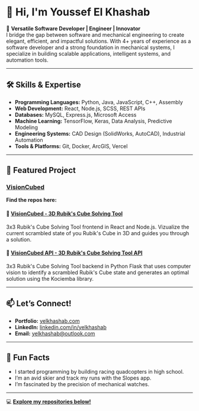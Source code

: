 # 👋 Hi, I'm Youssef El Khashab

🚀 **Versatile Software Developer | Engineer | Innovator**  
I bridge the gap between software and mechanical engineering to create elegant, efficient, and impactful solutions. With 4+ years of experience as a software developer and a strong foundation in mechanical systems, I specialize in building scalable applications, intelligent systems, and automation tools.

---

## 🛠️ Skills & Expertise
- **Programming Languages:** Python, Java, JavaScript, C++, Assembly  
- **Web Development:** React, Node.js, SCSS, REST APIs
- **Databases:** MySQL, Express.js, Microsoft Access  
- **Machine Learning:** TensorFlow, Keras, Data Analysis, Predictive Modeling  
- **Engineering Systems:** CAD Design (SolidWorks, AutoCAD), Industrial Automation  
- **Tools & Platforms:** Git, Docker, ArcGIS, Vercel  

---

## 🌟 Featured Project

### [VisionCubed](http://www.visioncubed.xyz/)

**Find the repos here:**

#### 🧩 [VisionCubed - 3D Rubik's Cube Solving Tool](https://github.com/yelkhashab/VisionCubed)  
3x3 Rubik's Cube Solving Tool frontend in React and Node.js. Vizualize the current scrambled state of
you Rubik's Cube in 3D and guides you through a solution.

#### 🧩 [VisionCubed API - 3D Rubik's Cube Solving Tool API](https://github.com/yelkhashab/VisionCubed-API)  
3x3 Rubik's Cube Solving Tool backend in Python Flask that uses computer vision to identify
a scrambled Rubik's Cube state and generates an optimal solution using the Kociemba library.

---

## 📫 Let’s Connect!
- **Portfolio:** [yelkhashab.com](https://yelkhashab.dev)  
- **LinkedIn:** [linkedin.com/in/yelkhashab](https://linkedin.com/in/yelkhashab)  
- **Email:** yelkhashab@outlook.com  

---

## 🌱 Fun Facts
- I started programming by building racing quadcopters in high school.  
- I’m an avid skier and track my runs with the Slopes app.  
- I’m fascinated by the precision of mechanical watches.  

---

💻 **[Explore my repositories below!](#)**
